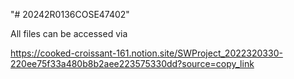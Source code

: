 "# 20242R0136COSE47402" 

All files can be accessed via

https://cooked-croissant-161.notion.site/SWProject_2022320330-220ee75f33a480b8b2aee223575330dd?source=copy_link
